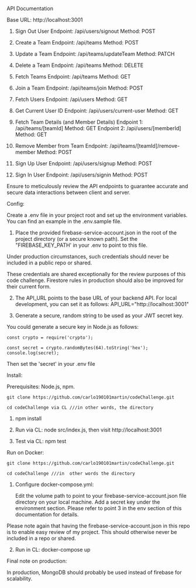 ﻿API Documentation

Base URL: http://localhost:3001

1) Sign Out User
Endpoint: /api/users/signout
Method: POST

2) Create a Team
Endpoint: /api/teams
Method: POST

3) Update a Team
Endpoint: /api/teams/updateTeam
Method: PATCH

4) Delete a Team
Endpoint: /api/teams
Method: DELETE

5) Fetch Teams
Endpoint: /api/teams
Method: GET

6) Join a Team
Endpoint: /api/teams/join
Method: POST

7) Fetch Users
Endpoint: /api/users
Method: GET

8) Get Current User ID
Endpoint: /api/users/current-user
Method: GET

9) Fetch Team Details (and Member Details)
Endpoint 1: /api/teams/[teamId]
Method: GET
Endpoint 2: /api/users/[memberId]
Method: GET

10) Remove Member from Team
Endpoint: /api/teams/[teamId]/remove-member
Method: POST

11) Sign Up User
Endpoint: /api/users/signup
Method: POST

12) Sign In User
Endpoint: /api/users/signin
Method: POST

Ensure to meticulously review the API endpoints to guarantee accurate and secure data interactions between client and server.

Config:

Create a .env file in your project root and set up the environment variables. You can find an example in the .env.sample file.

1) Place the provided firebase-service-account.json in the root of the project directory (or a secure known path). Set the "FIREBASE_KEY_PATH' in your .env to point to this file.

Under production circumstances, such credentials should never be included in a public repo or shared.

These credentials are shared exceptionally for the review purposes of this code challenge. Firestore rules in production should also be improved for their current form.

2) The API_URL points to the base URL of your backend API. For local development, you can set it as follows: API_URL="http://localhost:3001"

3) Generate a secure, random string to be used as your JWT secret key.
  
You could generate a secure key in Node.js as follows:

```
const crypto = require('crypto');

const secret = crypto.randomBytes(64).toString('hex');
console.log(secret);

```

Then set the 'secret' in your .env file
  
Install:
  
Prerequisites: Node.js, npm.

```
git clone https://github.com/carlo190101martin/codeChallenge.git

cd codeChallenge via CL ///in other words, the directory
```

1) npm install
  
2) Run via CL: node src/index.js, then visit http://localhost:3001

3) Test via CL: npm test


Run on Docker:

```
git clone https://github.com/carlo190101martin/codeChallenge.git

cd codeChallenge ///in  other words the directory
```

1) Configure docker-compose.yml:

    Edit the volume path to point to your firebase-service-account.json file directory on your local machine.
    Add a secret key under the environment section. Please refer to point 3 in the env section of this documentation for details.

Please note again that having the firebase-service-account.json in this repo is to enable easy review of my project. This should otherwise never be included in a repo or shared.

2) Run in CL: docker-compose up


Final note on production:

In production, MongoDB should probably be used instead of firebase for scalability.
  
  
  
  





   
   













